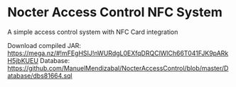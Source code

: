 # Nocter Access Control NFC System
A simple access control system with NFC Card integration

Download compiled JAR: https://mega.nz/#!mFEgHSIJ!nWURdgL0EXfqDRQClWlCh66T041FJK9pARkH5jbKUEU
Database: https://github.com/ManuelMendizabal/NocterAccessControl/blob/master/Database/dbs81664.sql
